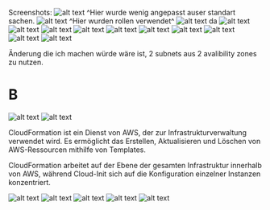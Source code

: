 Screenshots:
![alt text](image-66.png)
^Hier wurde wenig angepasst auser standart sachen.
![alt text](image-67.png)
^Hier wurden rollen verwendet^
![alt text](image-68.png)
da 
![alt text](image-69.png)
![alt text](image-70.png)
![alt text](image-71.png)
![alt text](image-72.png)
![alt text](image-73.png)
![alt text](image-74.png)
![alt text](image-75.png)
![alt text](image-76.png)
![alt text](image-77.png)
![alt text](image-78.png)

Änderung die ich machen würde wäre ist, 2 subnets aus 2 avalibility zones zu nutzen.

# B 

![alt text](image-81.png)
![alt text](image-82.png)


CloudFormation ist ein Dienst von AWS, der zur Infrastrukturverwaltung verwendet wird. Es ermöglicht das Erstellen, Aktualisieren und Löschen von AWS-Ressourcen mithilfe von Templates.


CloudFormation arbeitet auf der Ebene der gesamten Infrastruktur innerhalb von AWS, während Cloud-Init sich auf die Konfiguration einzelner Instanzen konzentriert.

![alt text](image-79.png)
![alt text](image-80.png)
![alt text](image-83.png)
![alt text](image-84.png)
![alt text](image-85.png)